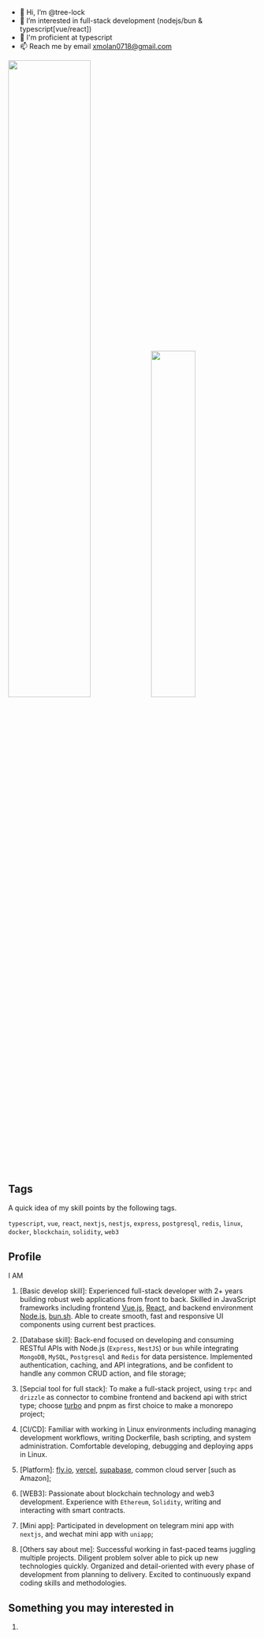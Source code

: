 - 👋 Hi, I’m @tree-lock
- 👀 I’m interested in full-stack development (nodejs/bun & typescript[vue/react])
- 🌱 I'm proficient at typescript
- 📫 Reach me by email xmolan0718@gmail.com

<img align="" width="57.5%" src="https://github-readme-stats-sigma-five.vercel.app/api?username=tree-lock&hide_title=true&hide_border=true&show_icons=true&include_all_commits=true&line_height=21&theme=vue-dark&border_radius=0" /><img align="" width="42.4%" src="https://github-readme-stats-sigma-five.vercel.app/api/top-langs/?username=tree-lock&hide_title=true&hide_border=true&layout=compact&theme=vue-dark&border_radius=0&hide=python" />

## Tags

A quick idea of my skill points by the following tags.

`typescript`, `vue`, `react`, `nextjs`, `nestjs`, `express`, `postgresql`, `redis`, `linux`, `docker`, `blockchain`, `solidity`, `web3`

## Profile

I AM

1. [Basic develop skill]: Experienced full-stack developer with 2+ years building robust web applications from front to back. Skilled in JavaScript frameworks including frontend [Vue.js](https://vuejs.org/), [React](https://react.dev/), and backend environment [Node.js](https://nodejs.org/en), [bun.sh](https://bun.sh/). Able to create smooth, fast and responsive UI components using current best practices.

2. [Database skill]: Back-end focused on developing and consuming RESTful APIs with Node.js (`Express`, `NestJS`) or `bun` while integrating `MongoDB`, `MySQL`, `Postgresql` and `Redis` for data persistence. Implemented authentication, caching, and API integrations, and be confident to handle any common CRUD action, and file storage;

3. [Sepcial tool for full stack]: To make a full-stack project, using `trpc` and `drizzle` as connector to combine frontend and backend api with strict type; choose [turbo](https://turbo.build/) and pnpm as first choice to make a monorepo project;
   
4. [CI/CD]: Familiar with working in Linux environments including managing development workflows, writing Dockerfile, bash scripting, and system administration. Comfortable developing, debugging and deploying apps in Linux.

5. [Platform]: [fly.io](https://fly.io/), [vercel](https://vercel.com/), [supabase](https://supabase.com/), common cloud server [such as Amazon];

7. [WEB3]: Passionate about blockchain technology and web3 development. Experience with `Ethereum`, `Solidity`, writing and interacting with smart contracts.

8. [Mini app]: Participated in development on telegram mini app with `nextjs`, and wechat mini app with `uniapp`;

9. [Others say about me]: Successful working in fast-paced teams juggling multiple projects. Diligent problem solver able to pick up new technologies quickly. Organized and detail-oriented with every phase of development from planning to delivery. Excited to continuously expand coding skills and methodologies.

## Something you may interested in

1. 
